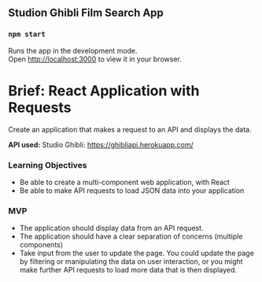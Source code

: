 ## Studion Ghibli Film Search App

### `npm start`

Runs the app in the development mode.\
Open [http://localhost:3000](http://localhost:3000) to view it in your browser.



# Brief: React Application with Requests


Create an application that makes a request to an API and displays the data.


**API used:**
Studio Ghibli: https://ghibliapi.herokuapp.com/

### Learning Objectives

- Be able to create a multi-component web application, with React
- Be able to make API requests to load JSON data into your application


### MVP

- The application should display data from an API request.
- The application should have a clear separation of concerns (multiple components)
- Take input from the user to update the page. You could update the page by filtering or manipulating the data on user interaction, or you might make further API requests to load more data that is then displayed.
